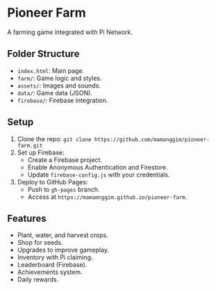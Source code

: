 # Pioneer Farm

A farming game integrated with Pi Network.

## Folder Structure
- `index.html`: Main page.
- `farm/`: Game logic and styles.
- `assets/`: Images and sounds.
- `data/`: Game data (JSON).
- `firebase/`: Firebase integration.

## Setup
1. Clone the repo: `git clone https://github.com/mamanggim/pioneer-farm.git`
2. Set up Firebase:
   - Create a Firebase project.
   - Enable Anonymous Authentication and Firestore.
   - Update `firebase-config.js` with your credentials.
3. Deploy to GitHub Pages:
   - Push to `gh-pages` branch.
   - Access at `https://mamamnggim.github.io/pioneer-farm`.

## Features
- Plant, water, and harvest crops.
- Shop for seeds.
- Upgrades to improve gameplay.
- Inventory with Pi claiming.
- Leaderboard (Firebase).
- Achievements system.
- Daily rewards.
